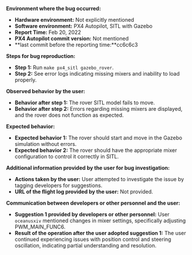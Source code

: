 **Environment where the bug occurred:**

- **Hardware environment:** Not explicitly mentioned
- **Software environment:** PX4 Autopilot, SITL with Gazebo
- **Report Time:** Feb 20, 2022
- **PX4 Autopilot commit version:** Not mentioned
- **last commit before the reporting time:**cc6c6c3

**Steps for bug reproduction:**

- **Step 1:** Run `make px4_sitl gazebo_rover`.
- **Step 2:** See error logs indicating missing mixers and inability to load properly.

**Observed behavior by the user:**

- **Behavior after step 1:** The rover SITL model fails to move.
- **Behavior after step 2:** Errors regarding missing mixers are displayed, and the rover does not function as expected.

**Expected behavior:**

- **Expected behavior 1:** The rover should start and move in the Gazebo simulation without errors.
- **Expected behavior 2:** The rover should have the appropriate mixer configuration to control it correctly in SITL.

**Additional information provided by the user for bug investigation:**

- **Actions taken by the user:** User attempted to investigate the issue by tagging developers for suggestions.
- **URL of the flight log provided by the user:** Not provided.

**Communication between developers or other personnel and the user:**

- **Suggestion 1 provided by developers or other personnel:** User `oceanusxiv` mentioned changes in mixer settings, specifically adjusting PWM_MAIN_FUNC6.
- **Result of the operation after the user adopted suggestion 1:** The user continued experiencing issues with position control and steering oscillation, indicating partial understanding and resolution.

